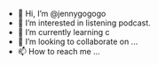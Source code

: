 - 👋 Hi, I’m @jennygogogo
- 👀 I’m interested in listening podcast.
- 🌱 I’m currently learning c
- 💞️ I’m looking to collaborate on ...
- 📫 How to reach me ...

<!---
jennygogogo/jennygogogo is a ✨ special ✨ repository because its `README.md` (this file) appears on your GitHub profile.
You can click the Preview link to take a look at your changes.
--->
